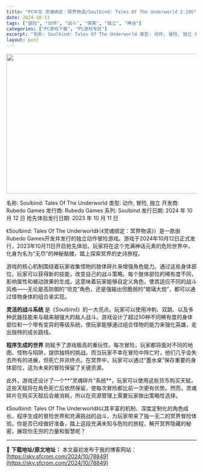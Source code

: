 ```yaml
---
title: "PC中文 灵魂绑定：冥界物语/Soulbind: Tales Of The Underworld 2.19G"
date: 2024-10-13
tags: ["冒险", "动作", "战斗", "探索", "独立", "神话"]
categories: ["PC游戏下载", "PC游戏专区"]
excerpt: "名称: Soulbind: Tales Of The Underworld 类型: 动作, 冒险, 独立 开发商: Rubedo Games 发行商: Rubedo Games 系列: Soulbind 发行日期: 2024 年 10 月 12 日 抢先体验发行日期: 2023 年 10 月 11 &hellip;"
layout: post
---
```


<img class="aligncenter size-full wp-image-78850" src="https://sky.sfcrom.com/wp-content/uploads/2024/10/2024101310022435.webp" alt="" width="660" height="370" />

名称: Soulbind: Tales Of The Underworld
类型: 动作, 冒险, 独立
开发商: Rubedo Games
发行商: Rubedo Games
系列: Soulbind
发行日期: 2024 年 10 月 12 日
抢先体验发行日期: 2023 年 10 月 11 日

《Soulbind: Tales Of The Underworld》（《灵魂绑定：冥界物语》）是一款由Rubedo Games开发并发行的独立动作冒险游戏。游戏于2024年10月12日正式发行，2023年10月11日开启抢先体验。玩家将在这个充满神话元素的危险世界中，化身为名为“无尽”的神秘骷髅，踏上探索冥界的史诗旅程。

游戏的核心机制围绕着玩家收集怪物的肢体碎片来增强角色能力。通过这些身体部位，玩家可以获得新的技能，改变自己的战斗策略。每个肢体部位的稀有度不同，影响属性和被动效果的生成。这意味着玩家能够自定义角色，使其适应不同的战斗风格——无论是高防御的“坦克”角色，还是强输出但脆弱的“玻璃大炮”，都可以通过怪物身体的组合来实现。

<strong>灵活的战斗系统</strong> 是《Soulbind》的一大亮点。玩家可以使用冲刺、双跳、以及多种武器技能来与越来越强大的敌人战斗。游戏设计了超过50种不同稀有度的身体部位和一个带有变异的等级系统，使玩家能够通过组合怪物的能力来强化英雄，走出独特的成长路线。

<strong>程序生成的世界</strong> 则赋予了游戏极高的重玩性。每次冒险，玩家都将面对不同的地图、怪物与陷阱，提供独特的挑战。而当玩家不幸在冒险中阵亡时，他们几乎会失去所有的进展，但死亡并非终点。在冥界中，玩家可以通过“墨水桌”保存重要的身体部位，这为未来的冒险保留了关键资源。

此外，游戏还设计了一个**“灵魂碎片”系统**，玩家可以使用这些货币购买天赋，这些天赋将在角色死亡后依然保留，使每次冒险都比前一次更有优势。然而，灵魂碎片在购买天赋后会被消耗，所以在资源管理上需要玩家做出策略性选择。

《Soulbind: Tales Of The Underworld》以其丰富的机制、深度定制化的角色成长、程序生成的冒险世界和充满挑战的战斗，为玩家带来了独一无二的冥界冒险体验。你是否已经做好准备，踏上这段充满未知与危险的旅程，解开冥界隐藏的秘密，展现你无穷的力量和智慧呢？

---
📖 **下载地址/原文地址：** 本文最初发布于我的博客网站：[https://sky.sfcrom.com/2024/10/78849](https://sky.sfcrom.com/2024/10/78849)
